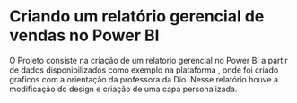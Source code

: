 # Criando um relatório gerencial de vendas no Power BI

O Projeto consiste na criação de um relatorio gerencial no Power BI a partir de dados disponibilizados como exemplo na plataforma , onde foi criado  graficos com a orientação da professora da Dio.
Nesse relatório houve a modificação do design e criação de uma capa personalizada.
